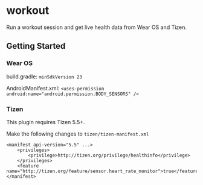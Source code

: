 # workout

Run a workout session and get live health data from Wear OS and Tizen.

## Getting Started

### Wear OS

build.gradle:
`minSdkVersion 23`

AndroidManifest.xml:
`<uses-permission android:name="android.permission.BODY_SENSORS" />`

### Tizen

This plugin requires Tizen 5.5+.

Make the following changes to `tizen/tizen-manifest.xml`
```
<manifest api-version="5.5" ...>
    <privileges>
        <privilege>http://tizen.org/privilege/healthinfo</privilege>
    </privileges>
    <feature name="http://tizen.org/feature/sensor.heart_rate_monitor">true</feature>
</manifest>
```

